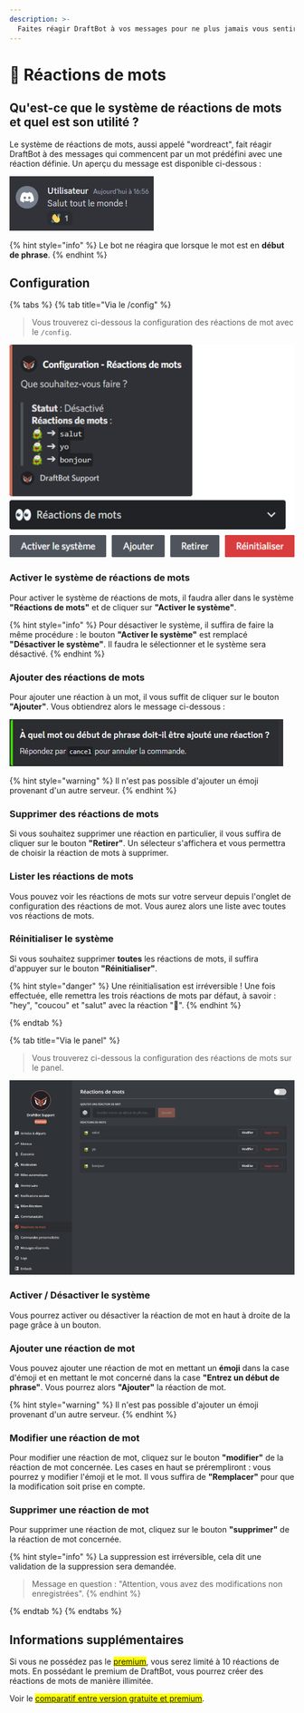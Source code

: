 ```yaml
---
description: >-
  Faites réagir DraftBot à vos messages pour ne plus jamais vous sentir seul.
---
```


# 👀 Réactions de mots

## Qu'est-ce que le système de réactions de mots et quel est son utilité ?

Le système de réactions de mots, aussi appelé "wordreact", fait réagir DraftBot à des messages qui commencent par un mot prédéfini avec une réaction définie. Un aperçu du message est disponible ci-dessous :

![Aperçu du système](../.gitbook/assets/wordreact/view_wordreact.jpg)

{% hint style="info" %}
Le bot ne réagira que lorsque le mot est en **début de phrase**.
{% endhint %}

## Configuration

{% tabs %}
{% tab title="Via le /config" %}
> Vous trouverez ci-dessous la configuration des réactions de mot avec le `/config`.

![Aperçu du système](../.gitbook/assets/wordreact/view.png)

### Activer le système de réactions de mots

Pour activer le système de réactions de mots, il faudra aller dans le système **"Réactions de mots"** et de cliquer sur **"Activer le système"**.

{% hint style="info" %}
Pour désactiver le système, il suffira de faire la même procédure : le bouton **"Activer le système"** est remplacé **"Désactiver le système"**. Il faudra le sélectionner et le système sera désactivé.
{% endhint %}

### Ajouter des réactions de mots

Pour ajouter une réaction à un mot, il vous suffit de cliquer sur le bouton **"Ajouter"**. Vous obtiendrez alors le message ci-dessous :

![Aperçu du message](../.gitbook/assets/wordreact/question.png)

{% hint style="warning" %}
Il n'est pas possible d'ajouter un émoji provenant d'un autre serveur.
{% endhint %}

### Supprimer des réactions de mots

Si vous souhaitez supprimer une réaction en particulier, il vous suffira de cliquer sur le bouton **"Retirer"**. Un sélecteur s'affichera et vous permettra de choisir la réaction de mots à supprimer.

### Lister les réactions de mots

Vous pouvez voir les réactions de mots sur votre serveur depuis l'onglet de configuration des réactions de mot. Vous aurez alors une liste avec toutes vos réactions de mots.

### Réinitialiser le système

Si vous souhaitez supprimer **toutes** les réactions de mots, il suffira d'appuyer sur le bouton **"Réinitialiser"**.

{% hint style="danger" %}
Une réinitialisation est irréversible ! Une fois effectuée, elle remettra les trois réactions de mots par défaut, à savoir : "hey", "coucou" et "salut" avec la réaction "👋".
{% endhint %}

{% endtab %}

{% tab title="Via le panel" %}
> Vous trouverez ci-dessous la configuration des réactions de mots sur le panel.

![Aperçu du panel](../.gitbook/assets/wordreact/view_panel.png)

### Activer / Désactiver le système

Vous pourrez activer ou désactiver la réaction de mot en haut à droite de la page grâce à un bouton.

### Ajouter une réaction de mot

Vous pouvez ajouter une réaction de mot en mettant un **émoji** dans la case d'émoji et en mettant le mot concerné dans la case **"Entrez un début de phrase"**. Vous pourrez alors **"Ajouter"** la réaction de mot.

{% hint style="warning" %}
Il n'est pas possible d'ajouter un émoji provenant d'un autre serveur.
{% endhint %}

### Modifier une réaction de mot

Pour modifier une réaction de mot, cliquez sur le bouton **"modifier"** de la réaction de mot concernée. Les cases en haut se prérempliront : vous pourrez y modifier l'émoji et le mot. Il vous suffira de **"Remplacer"** pour que la modification soit prise en compte.

### Supprimer une réaction de mot

Pour supprimer une réaction de mot, cliquez sur le bouton **"supprimer"** de la réaction de mot concernée.

{% hint style="info" %}
La suppression est irréversible, cela dit une validation de la suppression sera demandée.
> Message en question : "Attention, vous avez des modifications non enregistrées".
{% endhint %}

{% endtab %}
{% endtabs %}

## Informations supplémentaires

Si vous ne possédez pas le <mark style="color:orange;">[premium](https://draftbot.fr/premium)</mark>, vous serez limité à 10 réactions de mots. En possédant le premium de DraftBot, vous pourrez créer des réactions de mots de manière illimitée.

Voir le <mark style="color:orange;">[comparatif entre version gratuite et premium](https://www.draftbot.fr/premium#diff)</mark>.
